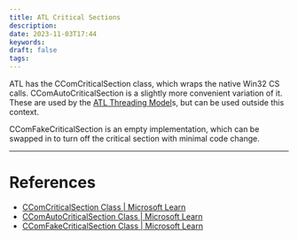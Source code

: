 ```yaml
---
title: ATL Critical Sections
description: 
date: 2023-11-03T17:44
keywords: 
draft: false
tags:
---
```

ATL has the CComCriticalSection class, which wraps the native Win32 CS calls.  CComAutoCriticalSection is a slightly more convenient variation of it.  These are used by the [ATL Threading Model](/notes/computer/microsoft/com/atl/atl-threading-model)s, but can be used outside this context.

CComFakeCriticalSection is an empty implementation, which can be swapped in to turn off the critical section with minimal code change.

---
# References

- [CComCriticalSection Class | Microsoft Learn](https://learn.microsoft.com/en-us/cpp/atl/reference/ccomcriticalsection-class?view=msvc-170)
- [CComAutoCriticalSection Class | Microsoft Learn](https://learn.microsoft.com/en-us/cpp/atl/reference/ccomautocriticalsection-class?view=msvc-170)
- [CComFakeCriticalSection Class | Microsoft Learn](https://learn.microsoft.com/en-us/cpp/atl/reference/ccomfakecriticalsection-class?view=msvc-170)
